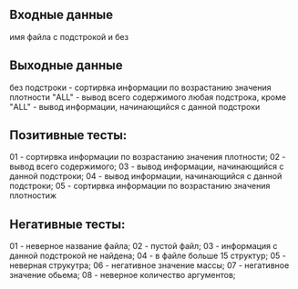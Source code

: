 ## Входные данные
имя файла с подстрокой и без

## Выходные данные
без подстроки - сортирвка информации по возрастанию значения плотности
"ALL" - вывод всего содержимого
любая подстрока, кроме "ALL" - вывод информации, начинающийся с данной подстроки

## Позитивные тесты:
01 - сортирвка информации по возрастанию значения плотности;
02 - вывод всего содержимого;
03 - вывод информации, начинающийся с данной подстроки;
04 - вывод информации, начинающийся с данной подстроки;
05 - сортирвка информации по возрастанию значения плотностиж

## Негативные тесты:
01 - неверное название файла;
02 - пустой файл;
03 - информация с данной подстрокой не найдена;
04 - в файле больше 15 структур;
05 - неверная струкутра;
06 - негативное значение массы;
07 - негативное значение обьема;
08 - неверное количество аргументов;
